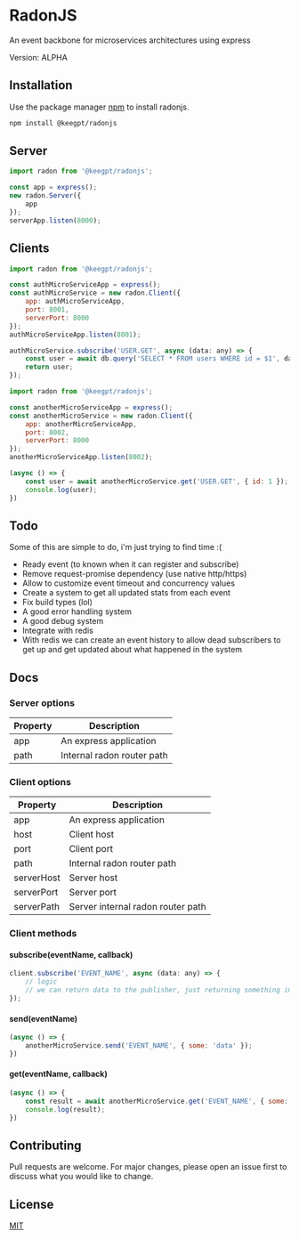 # RadonJS

An event backbone for microservices architectures using express

Version: ALPHA

## Installation

Use the package manager [npm](https://www.npmjs.com) to install radonjs.

```bash
npm install @keegpt/radonjs
```

## Server

```js
import radon from '@keegpt/radonjs';

const app = express();
new radon.Server({
    app
});
serverApp.listen(8000);
```

## Clients

```js
import radon from '@keegpt/radonjs';

const authMicroServiceApp = express();
const authMicroService = new radon.Client({
    app: authMicroServiceApp,
    port: 8001,
    serverPort: 8000
});
authMicroServiceApp.listen(8001);

authMicroService.subscribe('USER.GET', async (data: any) => {
    const user = await db.query('SELECT * FROM users WHERE id = $1', data.id);
    return user;
});
```

```js
import radon from '@keegpt/radonjs';

const anotherMicroServiceApp = express();
const anotherMicroService = new radon.Client({
    app: anotherMicroServiceApp,
    port: 8002,
    serverPort: 8000
});
anotherMicroServiceApp.listen(8002);

(async () => {
    const user = await anotherMicroService.get('USER.GET', { id: 1 });
    console.log(user);
})
```

## Todo
Some of this are simple to do, i'm just trying to find time :(
* Ready event (to known when it can register and subscribe)
* Remove request-promise dependency (use native http/https)
* Allow to customize event timeout and concurrency values
* Create a system to get all updated stats from each event
* Fix build types (lol)
* A good error handling system
* A good debug system
* Integrate with redis
* With redis we can create an event history to allow dead subscribers to get up and get updated about what happened in the system

## Docs

### Server options

Property  | Description
------------- | -------------
app  | An express application
path  | Internal radon router path

### Client options

Property  | Description
------------- | -------------
app  | An express application
host | Client host
port | Client port
path | Internal radon router path
serverHost | Server host
serverPort| Server port
serverPath | Server internal radon router path

### Client methods

#### subscribe(eventName, callback)
```js
client.subscribe('EVENT_NAME', async (data: any) => {
    // logic
    // we can return data to the publisher, just returning something in this function
});
```

#### send(eventName)
```js
(async () => {
    anotherMicroService.send('EVENT_NAME', { some: 'data' });
})
```

#### get(eventName, callback)
```js
(async () => {
    const result = await anotherMicroService.get('EVENT_NAME', { some: 'data' });
    console.log(result);
})
```

## Contributing
Pull requests are welcome. For major changes, please open an issue first to discuss what you would like to change.

## License
[MIT](https://choosealicense.com/licenses/mit/)
